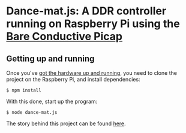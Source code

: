 # Dance-mat.js: A DDR controller running on Raspberry Pi using the [Bare Conductive Picap](https://github.com/BareConductive/node-picap)

## Getting up and running

Once you've [got the hardware up and running](https://www.bareconductive.com/make/setting-up-pi-cap-raspberry-pi-zero/), you need to clone the project on the Raspberry Pi, and install dependencies:

    $ npm install

With this done, start up the program:

    $ node dance-mat.js
    
The story behind this project can be found [here](https://ramonh.dev/js/hardware/usb/2019/11/25/dance-mat-js/).
